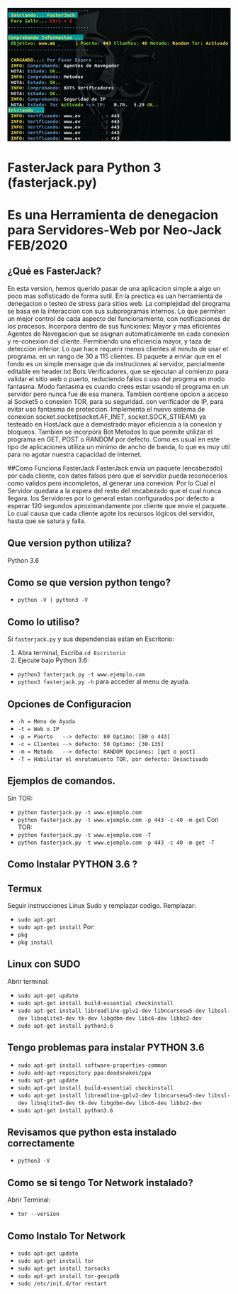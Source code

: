 ![alt text](https://raw.githubusercontent.com/neo-jack-official/FasterJack/master/vista01.png)
# FasterJack para Python 3 (fasterjack.py)
# Es una Herramienta de denegacion para Servidores-Web por Neo-Jack FEB/2020

## ¿Qué es FasterJack?
En esta version, hemos querido pasar de una aplicacion simple a algo un poco mas sofisticado de forma sutil.
En la prectica es uan herramienta de denegacion o testeo de stress para sitios web.
La complejidad del programa se basa en la interaccion con sus subprogramas internos.
Lo que permiten un mejor control de cada aspecto del funcionamiento, con notificaciones de los procesos.
Incorpora dentro de sus funciones:
Mayor y mas eficientes Agentes de Navegacion que se asignan automaticamente en cada conexion y re-conexion del cliente.
Permitiendo una eficiencia mayor, y taza de deteccion inferior. Lo que hace requerir menos clientes al minuto de usar el programa.
en un rango de 30 a 115 clientes.
El paquete a enviar que en el fondo es un simple mensage que da instruciones al servidor, parcialmente editable en header.txt 
Bots Verificadores, que se ejecutan al comienzo para validar el sitio web o puerto, reduciendo fallos o uso del progrma en modo fantasma. Modo fantasma es cuando crees estar usando el programa en un servidor pero nunca fue de esa manera.
Tambien contiene opcion a acceso al Socket5 o conexion TOR, para su seguridad. con verificador de IP, para evitar uso fantasma de proteccion.
Implementa el nuevo sistema de conexion socket.socket(socket.AF_INET, socket.SOCK_STREAM) ya testeado en HostJack que a demostrado mayor eficiencia a la conexion y bloqueos.
Tambien se incorpora Bot Metodos lo que permite utilizar el programa en GET, POST o RANDOM por defecto.
Como es usual en este tipo de aplicaciones utiliza un minimo de ancho de banda, lo que es muy util para no agotar nuestra capacidad de Internet.

##Como Funciona FasterJack
FasterJack envia un paquete (encabezado) por cada cliente, con datos falsos pero que el servidor pueda reconocerlos como validos pero incompletos, al generar una conexion.
Por lo Cual el Servidor quedara a la espera del resto del encabezado que el cual nunca llegara.
los Servidores por lo general estan configurados por defecto a esperar 120 segundos aproximandamente por cliente que envie el paquete.
Lo cual causa que cada cliente agote los recursos lógicos del servidor, hasta que se satura y falla.

## Que version python utiliza?
Python 3.6

## Como se que version python tengo?
* `python -V | python3 -V`


## Como lo utiliso?

Si `fasterjack.py` y sus dependencias estan en Escritorio:
1) Abra terminal, Escriba `cd Escritorio`
2) Ejecute bajo Python 3.6:
* `python3 fasterjack.py -t www.ejemplo.com` 
* `python3 fasterjack.py -h` para acceder al menu de ayuda.

## Opciones de Configuracion

* `-h = Menu de Ayuda`
* `-t = Web o IP`
* `-p = Puerto   --> defecto: 80 Optimo: [80 o 443]`
* `-c = Clientes --> defecto: 50 Optimo: [30-135]`
* `-m = Metodo   --> defecto: RANDOM Opciones: [get o post]`
* `-T = Habilitar el enrutamiento TOR, por defecto: Desactivado`


## Ejemplos de comandos.

  Sin TOR:
* `python fasterjack.py -t www.ejemplo.com`
* `python fasterjack.py -t www.ejemplo.com -p 443 -c 40 -m get`
  Con TOR:
* `python fasterjack.py -t www.ejemplo.com -T`
* `python fasterjack.py -t www.ejemplo.com -p 443 -c 40 -m get -T`

## Como Instalar PYTHON 3.6 ?
## Termux
Seguir instrucciones Linux Sudo y remplazar codigo.
Remplazar: 
* `sudo apt-get`
* `sudo apt-get install`
Por:
* `pkg`
* `pkg install`

## Linux con SUDO

Abrir terminal:
* `sudo apt-get update`
* `sudo apt-get install build-essential checkinstall`
* `sudo apt-get install libreadline-gplv2-dev libncursesw5-dev libssl-dev libsqlite3-dev tk-dev libgdbm-dev libc6-dev libbz2-dev`
* `sudo apt-get install python3.6`

## Tengo problemas para instalar PYTHON 3.6
* `sudo apt-get install software-properties-common`
* `sudo add-apt-repository ppa:deadsnakes/ppa`
* `sudo apt-get update`
* `sudo apt-get install build-essential checkinstall`
* `sudo apt-get install libreadline-gplv2-dev libncursesw5-dev libssl-dev libsqlite3-dev tk-dev libgdbm-dev libc6-dev libbz2-dev`
* `sudo apt-get install python3.6`

## Revisamos que python esta instalado correctamente
* `python3 -V`

## Como se si tengo Tor Network instalado?
Abrir Terminal:
* `tor --version`

## Como Instalo Tor Network
* `sudo apt-get update`
* `sudo apt-get install tor`
* `sudo apt-get install torsocks`
* `sudo apt-get install tor-geoipdb`
* `sudo /etc/init.d/tor restart`

